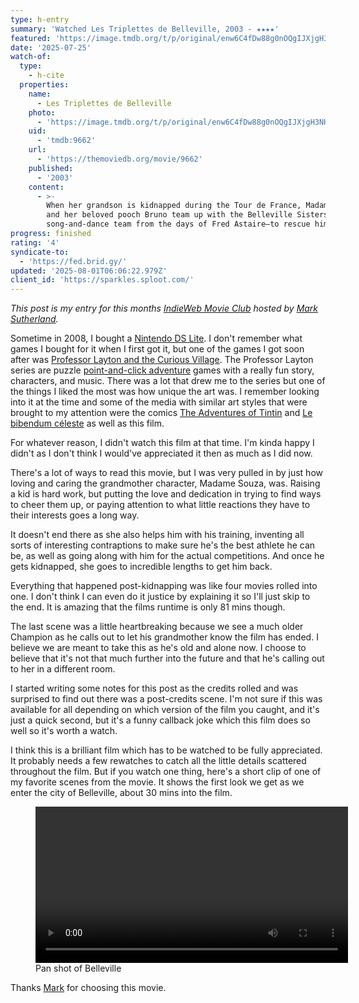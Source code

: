 ```yaml
---
type: h-entry
summary: 'Watched Les Triplettes de Belleville, 2003 - ★★★★'
featured: 'https://image.tmdb.org/t/p/original/enw6C4fDw88g0nOQgIJXjgH3NHi.jpg'
date: '2025-07-25'
watch-of:
  type:
    - h-cite
  properties:
    name:
      - Les Triplettes de Belleville
    photo:
      - 'https://image.tmdb.org/t/p/original/enw6C4fDw88g0nOQgIJXjgH3NHi.jpg'
    uid:
      - 'tmdb:9662'
    url:
      - 'https://themoviedb.org/movie/9662'
    published:
      - '2003'
    content:
      - >-
        When her grandson is kidnapped during the Tour de France, Madame Souza
        and her beloved pooch Bruno team up with the Belleville Sisters—an aged
        song-and-dance team from the days of Fred Astaire—to rescue him.
progress: finished
rating: '4'
syndicate-to:
  - 'https://fed.brid.gy/'
updated: '2025-08-01T06:06:22.979Z'
client_id: 'https://sparkles.sploot.com/'
---
```

*This post is my entry for this months [IndieWeb Movie Club](https://indieweb.org/IndieWeb_Movie_Club)
hosted by [Mark Sutherland](https://marksuth.dev/posts/2025/07/indieweb-movie-club-july-2025-triplets-bellville).*

Sometime in 2008, I bought a [Nintendo DS Lite](https://en.wikipedia.org/wiki/Nintendo_DS#Nintendo_DS_Lite). I don't remember what games I bought for it when I first got it, but one of the games I got soon after was [Professor Layton and the Curious Village](https://en.wikipedia.org/wiki/Professor_Layton_and_the_Curious_Village). The Professor Layton series are puzzle [point-and-click adventure](https://en.wikipedia.org/wiki/Adventure_game#Point-and-click_adventure_games) games with a really fun story, characters, and music. There was a lot that drew me to the series but one of the things I liked the most was how unique the art was. I remember looking into it at the time and some of the media with similar art styles that were brought to my attention were the comics [The Adventures of Tintin](https://en.wikipedia.org/wiki/The_Adventures_of_Tintin) and [Le bibendum céleste](https://www.bedetheque.com/serie-292-BD-Bibendum-celeste.html) as well as this film.

For whatever reason, I didn't watch this film at that time. I'm kinda happy I didn't as I don't think I would've appreciated it then as much as I did now.

There's a lot of ways to read this movie, but I was very pulled in by just how loving and caring the grandmother character, Madame Souza, was. Raising a kid is hard work, but putting the love and dedication in trying to find ways to cheer them up, or paying attention to what little reactions they have to their interests goes a long way.

It doesn't end there as she also helps him with his training, inventing all sorts of interesting contraptions to make sure he's the best athlete he can be, as well as going along with him for the actual competitions. And once he gets kidnapped, she goes to incredible lengths to get him back.

Everything that happened post-kidnapping was like four movies rolled into one. I don't think I can even do it justice by explaining it so I'll just skip to the end. It is amazing that the films runtime is only 81 mins though.

The last scene was a little heartbreaking because we see a much older Champion as he calls out to let his grandmother know the film has ended. I believe we are meant to take this as he's old and alone now. I choose to believe that it's not that much further into the future and that he's calling out to her in a different room.

I started writing some notes for this post as the credits rolled and was surprised to find out there was a post-credits scene. I'm not sure if this was available for all depending on which version of the film you caught, and it's just a quick second, but it's a funny callback joke which this film does so well so it's worth a watch.

I think this is a brilliant film which has to be watched to be fully appreciated. It probably needs a few rewatches to catch all the little details scattered throughout the film. But if you watch one thing, here's a short clip of one of my favorite scenes from the movie. It shows the first look we get as we enter the city of Belleville, about 30 mins into the film.

<figure class="text-center">
  <video width="500" controls loop src="/assets/videos/belleville.mp4"></video>
  <figcaption>Pan shot of Belleville</figcaption>
</figure>

Thanks [Mark](https://marksuth.dev) for choosing this movie.
